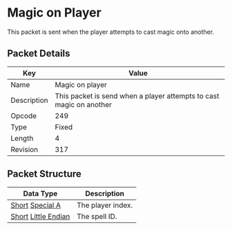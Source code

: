 # Magic on Player
This packet is sent when the player attempts to cast magic onto another.

## Packet Details
| Key | Value |
|--|--|
| Name | Magic on player |
| Description | This packet is send when a player attempts to cast magic on another |
| Opcode | 249 |
| Type | Fixed |
| Length | 4 |
| Revision | 317 |

## Packet Structure
| Data Type | Description |
|--|--|
| [Short](/Data-Types.html#common-data-types) [Special A](/Data-Types.html#bespoke-data-types) | The player index. |
| [Short](/Data-Types.html#common-data-types) [Little Endian](/Data-Types.html#little-endian) | The spell ID. |
